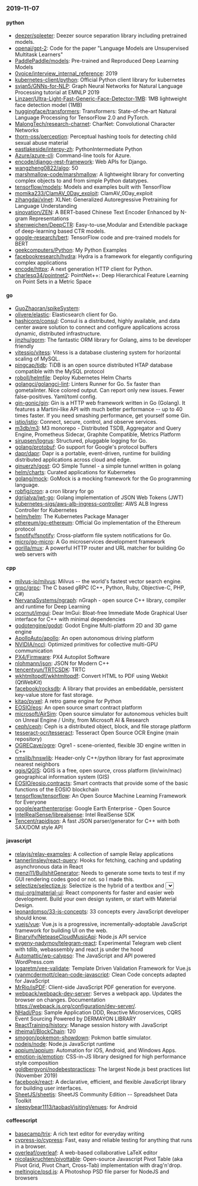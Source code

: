 ### 2019-11-07

#### python
* [deezer/spleeter](https://github.com/deezer/spleeter): Deezer source separation library including pretrained models.
* [openai/gpt-2](https://github.com/openai/gpt-2): Code for the paper "Language Models are Unsupervised Multitask Learners"
* [PaddlePaddle/models](https://github.com/PaddlePaddle/models): Pre-trained and Reproduced Deep Learning Models 
* [0voice/interview_internal_reference](https://github.com/0voice/interview_internal_reference): 2019
* [kubernetes-client/python](https://github.com/kubernetes-client/python): Official Python client library for kubernetes
* [svjan5/GNNs-for-NLP](https://github.com/svjan5/GNNs-for-NLP): Graph Neural Networks for Natural Language Processing tutorial at EMNLP 2019
* [Linzaer/Ultra-Light-Fast-Generic-Face-Detector-1MB](https://github.com/Linzaer/Ultra-Light-Fast-Generic-Face-Detector-1MB): 1MB lightweight face detection model (1MB)
* [huggingface/transformers](https://github.com/huggingface/transformers):  Transformers: State-of-the-art Natural Language Processing for TensorFlow 2.0 and PyTorch.
* [MalongTech/research-charnet](https://github.com/MalongTech/research-charnet): CharNet: Convolutional Character Networks
* [thorn-oss/perception](https://github.com/thorn-oss/perception): Perceptual hashing tools for detecting child sexual abuse material
* [eastlakeside/interpy-zh](https://github.com/eastlakeside/interpy-zh): PythonIntermediate Python 
* [Azure/azure-cli](https://github.com/Azure/azure-cli): Command-line tools for Azure.
* [encode/django-rest-framework](https://github.com/encode/django-rest-framework): Web APIs for Django. 
* [wangzheng0822/algo](https://github.com/wangzheng0822/algo): 50
* [marshmallow-code/marshmallow](https://github.com/marshmallow-code/marshmallow): A lightweight library for converting complex objects to and from simple Python datatypes.
* [tensorflow/models](https://github.com/tensorflow/models): Models and examples built with TensorFlow
* [momika233/ClamAV_0Day_exploit](https://github.com/momika233/ClamAV_0Day_exploit): ClamAV_0Day_exploit
* [zihangdai/xlnet](https://github.com/zihangdai/xlnet): XLNet: Generalized Autoregressive Pretraining for Language Understanding
* [sinovation/ZEN](https://github.com/sinovation/ZEN): A BERT-based Chinese Text Encoder Enhanced by N-gram Representations
* [shenweichen/DeepCTR](https://github.com/shenweichen/DeepCTR): Easy-to-use,Modular and Extendible package of deep-learning based CTR models.
* [google-research/bert](https://github.com/google-research/bert): TensorFlow code and pre-trained models for BERT
* [geekcomputers/Python](https://github.com/geekcomputers/Python): My Python Examples
* [facebookresearch/hydra](https://github.com/facebookresearch/hydra): Hydra is a framework for elegantly configuring complex applications
* [encode/httpx](https://github.com/encode/httpx): A next generation HTTP client for Python. 
* [charlesq34/pointnet2](https://github.com/charlesq34/pointnet2): PointNet++: Deep Hierarchical Feature Learning on Point Sets in a Metric Space

#### go
* [GuoZhaoran/spikeSystem](https://github.com/GuoZhaoran/spikeSystem): 
* [olivere/elastic](https://github.com/olivere/elastic): Elasticsearch client for Go.
* [hashicorp/consul](https://github.com/hashicorp/consul): Consul is a distributed, highly available, and data center aware solution to connect and configure applications across dynamic, distributed infrastructure.
* [jinzhu/gorm](https://github.com/jinzhu/gorm): The fantastic ORM library for Golang, aims to be developer friendly
* [vitessio/vitess](https://github.com/vitessio/vitess): Vitess is a database clustering system for horizontal scaling of MySQL.
* [pingcap/tidb](https://github.com/pingcap/tidb): TiDB is an open source distributed HTAP database compatible with the MySQL protocol
* [roboll/helmfile](https://github.com/roboll/helmfile): Deploy Kubernetes Helm Charts
* [golangci/golangci-lint](https://github.com/golangci/golangci-lint): Linters Runner for Go. 5x faster than gometalinter. Nice colored output. Can report only new issues. Fewer false-positives. Yaml/toml config.
* [gin-gonic/gin](https://github.com/gin-gonic/gin): Gin is a HTTP web framework written in Go (Golang). It features a Martini-like API with much better performance -- up to 40 times faster. If you need smashing performance, get yourself some Gin.
* [istio/istio](https://github.com/istio/istio): Connect, secure, control, and observe services.
* [m3db/m3](https://github.com/m3db/m3): M3 monorepo - Distributed TSDB, Aggregator and Query Engine, Prometheus Sidecar, Graphite Compatible, Metrics Platform
* [sirupsen/logrus](https://github.com/sirupsen/logrus): Structured, pluggable logging for Go.
* [golang/protobuf](https://github.com/golang/protobuf): Go support for Google's protocol buffers
* [dapr/dapr](https://github.com/dapr/dapr): Dapr is a portable, event-driven, runtime for building distributed applications across cloud and edge.
* [ginuerzh/gost](https://github.com/ginuerzh/gost): GO Simple Tunnel - a simple tunnel written in golang
* [helm/charts](https://github.com/helm/charts): Curated applications for Kubernetes
* [golang/mock](https://github.com/golang/mock): GoMock is a mocking framework for the Go programming language.
* [robfig/cron](https://github.com/robfig/cron): a cron library for go
* [dgrijalva/jwt-go](https://github.com/dgrijalva/jwt-go): Golang implementation of JSON Web Tokens (JWT)
* [kubernetes-sigs/aws-alb-ingress-controller](https://github.com/kubernetes-sigs/aws-alb-ingress-controller): AWS ALB Ingress Controller for Kubernetes
* [helm/helm](https://github.com/helm/helm): The Kubernetes Package Manager
* [ethereum/go-ethereum](https://github.com/ethereum/go-ethereum): Official Go implementation of the Ethereum protocol
* [fsnotify/fsnotify](https://github.com/fsnotify/fsnotify): Cross-platform file system notifications for Go.
* [micro/go-micro](https://github.com/micro/go-micro): A Go microservices development framework
* [gorilla/mux](https://github.com/gorilla/mux): A powerful HTTP router and URL matcher for building Go web servers with 

#### cpp
* [milvus-io/milvus](https://github.com/milvus-io/milvus): Milvus -- the world's fastest vector search engine.
* [grpc/grpc](https://github.com/grpc/grpc): The C based gRPC (C++, Python, Ruby, Objective-C, PHP, C#)
* [NervanaSystems/ngraph](https://github.com/NervanaSystems/ngraph): nGraph - open source C++ library, compiler and runtime for Deep Learning
* [ocornut/imgui](https://github.com/ocornut/imgui): Dear ImGui: Bloat-free Immediate Mode Graphical User interface for C++ with minimal dependencies
* [godotengine/godot](https://github.com/godotengine/godot): Godot Engine  Multi-platform 2D and 3D game engine
* [ApolloAuto/apollo](https://github.com/ApolloAuto/apollo): An open autonomous driving platform
* [NVIDIA/nccl](https://github.com/NVIDIA/nccl): Optimized primitives for collective multi-GPU communication
* [PX4/Firmware](https://github.com/PX4/Firmware): PX4 Autopilot Software
* [nlohmann/json](https://github.com/nlohmann/json): JSON for Modern C++
* [tencentyun/TRTCSDK](https://github.com/tencentyun/TRTCSDK): TRTC
* [wkhtmltopdf/wkhtmltopdf](https://github.com/wkhtmltopdf/wkhtmltopdf): Convert HTML to PDF using Webkit (QtWebKit)
* [facebook/rocksdb](https://github.com/facebook/rocksdb): A library that provides an embeddable, persistent key-value store for fast storage.
* [kitao/pyxel](https://github.com/kitao/pyxel): A retro game engine for Python
* [EOSIO/eos](https://github.com/EOSIO/eos): An open source smart contract platform
* [microsoft/AirSim](https://github.com/microsoft/AirSim): Open source simulator for autonomous vehicles built on Unreal Engine / Unity, from Microsoft AI & Research
* [ceph/ceph](https://github.com/ceph/ceph): Ceph is a distributed object, block, and file storage platform
* [tesseract-ocr/tesseract](https://github.com/tesseract-ocr/tesseract): Tesseract Open Source OCR Engine (main repository)
* [OGRECave/ogre](https://github.com/OGRECave/ogre): Ogre1 - scene-oriented, flexible 3D engine written in C++
* [nmslib/hnswlib](https://github.com/nmslib/hnswlib): Header-only C++/python library for fast approximate nearest neighbors
* [qgis/QGIS](https://github.com/qgis/QGIS): QGIS is a free, open source, cross platform (lin/win/mac) geographical information system (GIS)
* [EOSIO/eosio.contracts](https://github.com/EOSIO/eosio.contracts): Smart contracts that provide some of the basic functions of the EOSIO blockchain
* [tensorflow/tensorflow](https://github.com/tensorflow/tensorflow): An Open Source Machine Learning Framework for Everyone
* [google/earthenterprise](https://github.com/google/earthenterprise): Google Earth Enterprise - Open Source
* [IntelRealSense/librealsense](https://github.com/IntelRealSense/librealsense): Intel RealSense SDK
* [Tencent/rapidjson](https://github.com/Tencent/rapidjson): A fast JSON parser/generator for C++ with both SAX/DOM style API

#### javascript
* [relayjs/relay-examples](https://github.com/relayjs/relay-examples): A collection of sample Relay applications
* [tannerlinsley/react-query](https://github.com/tannerlinsley/react-query):  Hooks for fetching, caching and updating asynchronous data in React
* [menzi11/BullshitGenerator](https://github.com/menzi11/BullshitGenerator): Needs to generate some texts to test if my GUI rendering codes good or not. so I made this.
* [selectize/selectize.js](https://github.com/selectize/selectize.js): Selectize is the hybrid of a textbox and <select> box. It's jQuery based and it has autocomplete and native-feeling keyboard navigation; useful for tagging, contact lists, etc.
* [mui-org/material-ui](https://github.com/mui-org/material-ui): React components for faster and easier web development. Build your own design system, or start with Material Design.
* [leonardomso/33-js-concepts](https://github.com/leonardomso/33-js-concepts):  33 concepts every JavaScript developer should know.
* [vuejs/vue](https://github.com/vuejs/vue):  Vue.js is a progressive, incrementally-adoptable JavaScript framework for building UI on the web.
* [Binaryify/NeteaseCloudMusicApi](https://github.com/Binaryify/NeteaseCloudMusicApi):  Node.js API service
* [evgeny-nadymov/telegram-react](https://github.com/evgeny-nadymov/telegram-react): Experimental Telegram web client with tdlib, webassembly and react js under the hood
* [Automattic/wp-calypso](https://github.com/Automattic/wp-calypso): The JavaScript and API powered WordPress.com
* [logaretm/vee-validate](https://github.com/logaretm/vee-validate):  Template Driven Validation Framework for Vue.js
* [ryanmcdermott/clean-code-javascript](https://github.com/ryanmcdermott/clean-code-javascript):  Clean Code concepts adapted for JavaScript
* [MrRio/jsPDF](https://github.com/MrRio/jsPDF): Client-side JavaScript PDF generation for everyone.
* [webpack/webpack-dev-server](https://github.com/webpack/webpack-dev-server): Serves a webpack app. Updates the browser on changes. Documentation https://webpack.js.org/configuration/dev-server/.
* [NHadi/Pos](https://github.com/NHadi/Pos): Sample Application DDD, Reactive Microservices, CQRS Event Sourcing Powered by DERMAYON LIBRARY
* [ReactTraining/history](https://github.com/ReactTraining/history): Manage session history with JavaScript
* [itheima1/BlockChain](https://github.com/itheima1/BlockChain):  120 
* [smogon/pokemon-showdown](https://github.com/smogon/pokemon-showdown): Pokmon battle simulator.
* [nodejs/node](https://github.com/nodejs/node): Node.js JavaScript runtime 
* [appium/appium](https://github.com/appium/appium):  Automation for iOS, Android, and Windows Apps.
* [emotion-js/emotion](https://github.com/emotion-js/emotion):  CSS-in-JS library designed for high performance style composition
* [goldbergyoni/nodebestpractices](https://github.com/goldbergyoni/nodebestpractices):  The largest Node.js best practices list (November 2019)
* [facebook/react](https://github.com/facebook/react): A declarative, efficient, and flexible JavaScript library for building user interfaces.
* [SheetJS/sheetjs](https://github.com/SheetJS/sheetjs):  SheetJS Community Edition -- Spreadsheet Data Toolkit
* [sleepybear1113/taobaoVisitingVenues](https://github.com/sleepybear1113/taobaoVisitingVenues):  for Android

#### coffeescript
* [basecamp/trix](https://github.com/basecamp/trix): A rich text editor for everyday writing
* [cypress-io/cypress](https://github.com/cypress-io/cypress): Fast, easy and reliable testing for anything that runs in a browser.
* [overleaf/overleaf](https://github.com/overleaf/overleaf): A web-based collaborative LaTeX editor
* [nicolaskruchten/pivottable](https://github.com/nicolaskruchten/pivottable): Open-source Javascript Pivot Table (aka Pivot Grid, Pivot Chart, Cross-Tab) implementation with drag'n'drop.
* [meltingice/psd.js](https://github.com/meltingice/psd.js): A Photoshop PSD file parser for NodeJS and browsers
